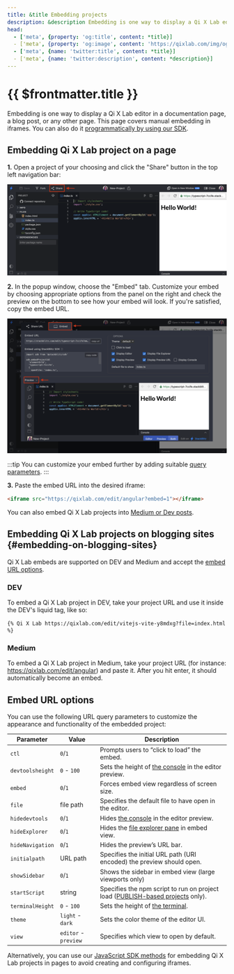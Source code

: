```yaml
---
title: &title Embedding projects
description: &description Embedding is one way to display a Qi X Lab editor in a documentation page, a blog post, or any other page. This page covers manual embedding in iframes. 
head:
  - ['meta', {property: 'og:title', content: *title}] 
  - ['meta', {property: 'og:image', content: 'https://qixlab.com/img/og/embedding-projects.png'}]
  - ['meta', {name: 'twitter:title', content: *title}]
  - ['meta', {name: 'twitter:description', content: *description}]
---
```


# {{ $frontmatter.title }}

Embedding is one way to display a Qi X Lab editor in a documentation page, a blog post, or any other page. This page covers manual embedding in iframes. You can also do it [programmatically by using our SDK](/home/integration/create-with-sdk).

## Embedding Qi X Lab project on a page

**1.** Open a project of your choosing and click the "Share" button in the top left navigation bar:

![Share Button in Qi X Lab Editor](./assets/project-share-button.png)

**2.** In the popup window, choose the "Embed" tab. Customize your embed by choosing appropriate options from the panel on the right and check the preview on the bottom to see how your embed will look. If you're satisfied, copy the embed URL.

![Embed and Preview tabs in Qi X Lab Editor](./assets/embed-project.png)

:::tip
You can customize your embed further by adding suitable [query parameters](#embed-url-options).
:::

**3.** Paste the embed URL into the desired iframe:

```html
<iframe src="https://qixlab.com/edit/angular?embed=1"></iframe>
```

You can also embed Qi X Lab projects into [Medium or Dev posts](#embedding-on-blogging-sites).

## Embedding Qi X Lab projects on blogging sites {#embedding-on-blogging-sites}

Qi X Lab embeds are supported on DEV and Medium and accept the [embed URL options](#embed-url-options).

### DEV

To embed a Qi X Lab project in DEV, take your project URL and use it inside the DEV's liquid tag, like so:

```liquid
{% Qi X Lab https://qixlab.com/edit/vitejs-vite-y8mdxg?file=index.html %}
```

### Medium

To embed a Qi X Lab project in Medium, take your project URL (for instance: <https://qixlab.com/edit/angular>) and paste it. After you hit enter, it should automatically become an embed.

## Embed URL options

You can use the following URL query parameters to customize the appearance and functionality of the embedded project:

| Parameter |               Value               |               Description               |
|-----------|-----------------------------------|-----------------------------------------|
|`ctl`| `0`/`1` | Prompts users to “click to load” the embed. |
| `devtoolsheight` | `0` - `100` | Sets the height of [the console][ui_docs] in the editor preview. |
| `embed` |  `0`/`1` | Forces embed view regardless of screen size. |
| `file` | file path | Specifies the default file to have open in the editor. |
| `hidedevtools` |  `0`/`1` | Hides [the console][ui_docs] in the editor preview. |
| `hideExplorer` |  `0`/`1` | Hides the [file explorer pane][ui_docs] in embed view. |
| `hideNavigation` | `0`/`1` | Hides the preview’s URL bar. |
| `initialpath` | URL path | Specifies the initial URL path (URI encoded) the preview should open. |
| `showSidebar` | `0`/`1` | Shows the sidebar in embed view (large viewports only) |
| `startScript` | string | Specifies the npm script to run on project load ([PUBLISH-based projects][available_env_docs] only). |
| `terminalHeight` | `0` - `100` | Sets the height of [the terminal][ui_docs]. |
| `theme` | `light` - `dark` | Sets the color theme of the editor UI. |
| `view` | `editor` - `preview` | Specifies which view to open by default. |

Alternatively, you can use our [JavaScript SDK methods](/platform/api/javascript-sdk) for embedding Qi X Lab projects in pages to avoid creating and configuring iframes.

[ui_docs]: /home/user-guide/ide-whats-on-your-screen
[available_env_docs]: /home/user-guide/available-environments
